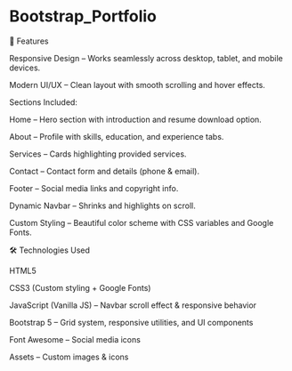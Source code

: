 # Bootstrap_Portfolio
🚀 Features

Responsive Design – Works seamlessly across desktop, tablet, and mobile devices.

Modern UI/UX – Clean layout with smooth scrolling and hover effects.

Sections Included:

Home – Hero section with introduction and resume download option.

About – Profile with skills, education, and experience tabs.

Services – Cards highlighting provided services.

Contact – Contact form and details (phone & email).

Footer – Social media links and copyright info.

Dynamic Navbar – Shrinks and highlights on scroll.

Custom Styling – Beautiful color scheme with CSS variables and Google Fonts.

🛠️ Technologies Used

HTML5

CSS3 (Custom styling + Google Fonts)

JavaScript (Vanilla JS) – Navbar scroll effect & responsive behavior

Bootstrap 5 – Grid system, responsive utilities, and UI components

Font Awesome – Social media icons

Assets – Custom images & icons
